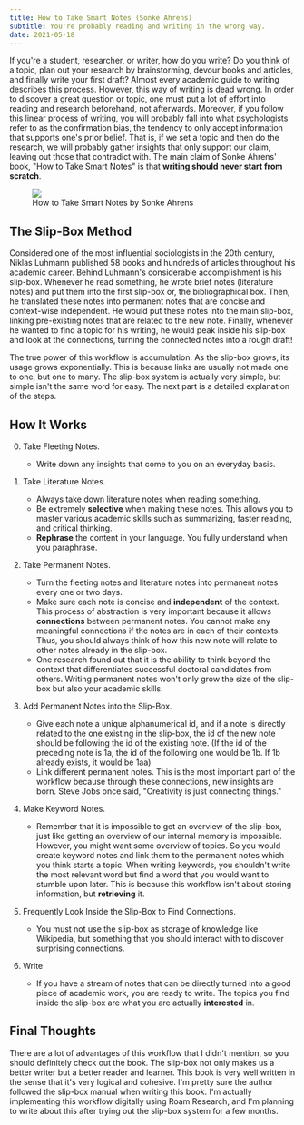 ```yaml
---
title: How to Take Smart Notes (Sonke Ahrens)
subtitle: You're probably reading and writing in the wrong way.
date: 2021-05-18
---
```


If you're a student, researcher, or writer, how do you write? Do you think of a topic, plan out your research by brainstorming, devour books and articles, and finally write your first draft? Almost every academic guide to writing describes this process. However, this way of writing is dead wrong. In order to discover a great question or topic, one must put a lot of effort into reading and research beforehand, not afterwards. Moreover, if you follow this linear process of writing, you will probably fall into what psychologists refer to as the confirmation bias, the tendency to only accept information that supports one's prior belief. That is, if we set a topic and then do the research, we will probably gather insights that only support our claim, leaving out those that contradict with. The main claim of Sonke Ahrens' book, "How to Take Smart Notes" is that **writing should never start from scratch**.

<figure className="mx-auto">
    <img src="/images/how-to-take-smart-notes.jpg" className="w-1/3 mx-auto" />
    <figcaption className="text-center">How to Take Smart Notes by Sonke Ahrens</figcaption>
</figure>

## The Slip-Box Method

Considered one of the most influential sociologists in the 20th century, Niklas Luhmann published 58 books and hundreds of articles throughout his academic career. Behind Luhmann's considerable accomplishment is his slip-box. Whenever he read something, he wrote brief notes (literature notes) and put them into the first slip-box or, the bibliographical box. Then, he translated these notes into permanent notes that are concise and context-wise independent. He would put these notes into the main slip-box, linking pre-existing notes that are related to the new note. Finally, whenever he wanted to find a topic for his writing, he would peak inside his slip-box and look at the connections, turning the connected notes into a rough draft!

The true power of this workflow is accumulation. As the slip-box grows, its usage grows exponentially. This is because links are usually not made one to one, but one to many. The slip-box system is actually very simple, but simple isn't the same word for easy. The next part is a detailed explanation of the steps.

## How It Works

0. Take Fleeting Notes.

   - Write down any insights that come to you on an everyday basis.

1. Take Literature Notes.

   - Always take down literature notes when reading something.
   - Be extremely **selective** when making these notes. This allows you to master various academic skills such as summarizing, faster reading, and critical thinking.
   - **Rephrase** the content in your language. You fully understand when you paraphrase.

2. Take Permanent Notes.

   - Turn the fleeting notes and literature notes into permanent notes every one or two days.
   - Make sure each note is concise and **independent** of the context. This process of abstraction is very important because it allows **connections** between permanent notes. You cannot make any meaningful connections if the notes are in each of their contexts. Thus, you should always think of how this new note will relate to other notes already in the slip-box.
   - One research found out that it is the ability to think beyond the context that differentiates successful doctoral candidates from others. Writing permanent notes won't only grow the size of the slip-box but also your academic skills.

3. Add Permanent Notes into the Slip-Box.

   - Give each note a unique alphanumerical id, and if a note is directly related to the one existing in the slip-box, the id of the new note should be following the id of the existing note. (If the id of the preceding note is 1a, the id of the following one would be 1b. If 1b already exists, it would be 1aa)
   - Link different permanent notes. This is the most important part of the workflow because through these connections, new insights are born. Steve Jobs once said, "Creativity is just connecting things."

4. Make Keyword Notes.

   - Remember that it is impossible to get an overview of the slip-box, just like getting an overview of our internal memory is impossible. However, you might want some overview of topics. So you would create keyword notes and link them to the permanent notes which you think starts a topic. When writing keywords, you shouldn't write the most relevant word but find a word that you would want to stumble upon later. This is because this workflow isn't about storing information, but **retrieving** it.

5. Frequently Look Inside the Slip-Box to Find Connections.

   - You must not use the slip-box as storage of knowledge like Wikipedia, but something that you should interact with to discover surprising connections.

6. Write
   - If you have a stream of notes that can be directly turned into a good piece of academic work, you are ready to write. The topics you find inside the slip-box are what you are actually **interested** in.

## Final Thoughts

There are a lot of advantages of this workflow that I didn't mention, so you should definitely check out the book. The slip-box not only makes us a better writer but a better reader and learner. This book is very well written in the sense that it's very logical and cohesive. I'm pretty sure the author followed the slip-box manual when writing this book. I'm actually implementing this workflow digitally using Roam Research, and I'm planning to write about this after trying out the slip-box system for a few months.
